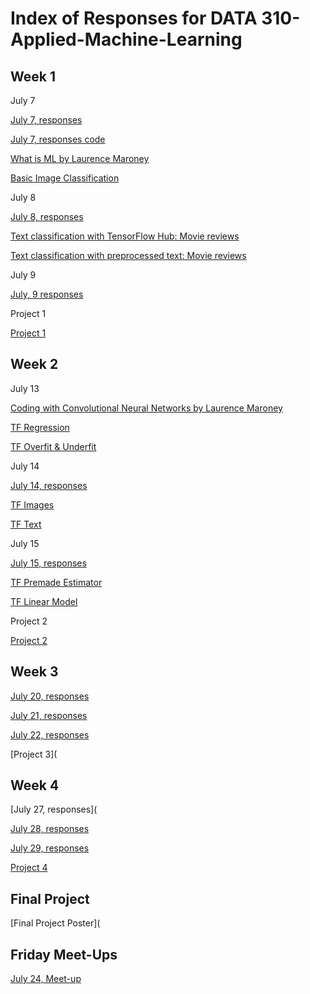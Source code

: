 # Index of Responses for DATA 310-Applied-Machine-Learning

## Week 1

July 7

[July 7, responses](https://youjin14.github.io/DATA-310-Applied-Machine-Learning/Week1Day2.html)

[July 7, responses code](https://youjin14.github.io/data310/July7Code.html)

[What is ML by Laurence Maroney](https://youjin14.github.io/data310/What_is_ML_by_Laurence_Maroney.html)

[Basic Image Classification](https://youjin14.github.io/data310/Week1Day2TensorFlow.html)

July 8

[July 8, responses](https://youjin14.github.io/DATA-310-Applied-Machine-Learning/Week1Day3.html)

[Text classification with TensorFlow Hub: Movie reviews](https://youjin14.github.io/data310/Week1Day3TFHub.html)

[Text classification with preprocessed text: Movie reviews](https://github.com/Youjin14/data310/blob/master/Text_classification_with_preprocessed_text.ipynb)

July 9

[July, 9 responses](https://youjin14.github.io/DATA-310-Applied-Machine-Learning/Week1Day4.html)

Project 1

[Project 1](https://youjin14.github.io/DATA-310-Applied-Machine-Learning/Project1.html)

## Week 2

July 13

[Coding with Convolutional Neural Networks by Laurence Maroney](https://github.com/Youjin14/data310/blob/master/Coding_with_Convolutional_Neural_Networks.ipynb)

[TF Regression](https://github.com/Youjin14/data310/blob/master/TF_Regression.ipynb)

[TF Overfit & Underfit](https://github.com/Youjin14/data310/blob/master/Overfit%26Underfit.ipynb)

July 14

[July 14, responses](https://youjin14.github.io/DATA-310-Applied-Machine-Learning/Week2Day2.html)

[TF Images](https://github.com/Youjin14/data310/blob/master/Images.ipynb)

[TF Text](https://github.com/Youjin14/data310/blob/master/TF_Text.ipynb)


July 15

[July 15, responses](https://youjin14.github.io/DATA-310-Applied-Machine-Learning/Week2Day3.html)

[TF Premade Estimator](https://github.com/Youjin14/data310/blob/master/TF_Premade_Estimators.ipynb)

[TF Linear Model](https://github.com/Youjin14/data310/blob/master/TF_Estimators.ipynb)

Project 2

[Project 2](https://youjin14.github.io/DATA-310-Applied-Machine-Learning/Project2.html)

## Week 3

[July 20, responses](https://youjin14.github.io/DATA-310-Applied-Machine-Learning/Week3Day1.html)

[July 21, responses](https://youjin14.github.io/DATA-310-Applied-Machine-Learning/Week3Day2.html)

[July 22, responses](https://youjin14.github.io/DATA-310-Applied-Machine-Learning/Week3Day3.html)

[Project 3](

## Week 4

[July 27, responses](

[July 28, responses](https://youjin14.github.io/DATA-310-Applied-Machine-Learning/Week4Day2.html)

[July 29, responses](https://youjin14.github.io/DATA-310-Applied-Machine-Learning/Week4Day3.html)

[Project 4](https://youjin14.github.io/DATA-310-Applied-Machine-Learning/Project4.html)

## Final Project

[Final Project Poster](

## Friday Meet-Ups

[July 24, Meet-up](https://youjin14.github.io/DATA-310-Applied-Machine-Learning/FridayMeet2.html)

